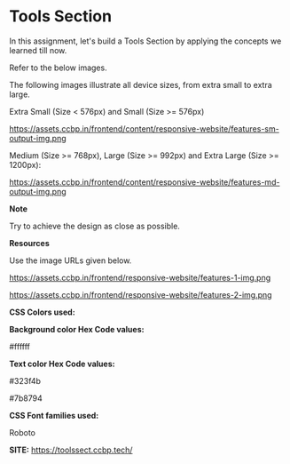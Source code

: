# Tools Section

In this assignment, let's build a Tools Section by applying the concepts we learned till now.

Refer to the below images.

The following images illustrate all device sizes, from extra small to extra large.

Extra Small (Size < 576px) and Small (Size >= 576px)

 https://assets.ccbp.in/frontend/content/responsive-website/features-sm-output-img.png

Medium (Size >= 768px), Large (Size >= 992px) and Extra Large (Size >= 1200px):

https://assets.ccbp.in/frontend/content/responsive-website/features-md-output-img.png

**Note**

Try to achieve the design as close as possible.

**Resources**

Use the image URLs given below.

https://assets.ccbp.in/frontend/responsive-website/features-1-img.png

https://assets.ccbp.in/frontend/responsive-website/features-2-img.png

**CSS Colors used:**

**Background color Hex Code values:**

#ffffff

**Text color Hex Code values:**

#323f4b

#7b8794

**CSS Font families used:**

Roboto

**SITE:** https://toolssect.ccbp.tech/
